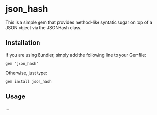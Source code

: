 # json_hash

This is a simple gem that provides method-like syntatic sugar on top of a JSON object via the JSONHash class.

## Installation

If you are using Bundler, simply add the following line to your Gemfile:

    gem "json_hash"

Otherwise, just type:

    gem install json_hash

## Usage

...
